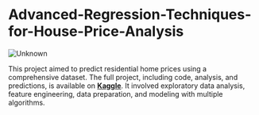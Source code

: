 # Advanced-Regression-Techniques-for-House-Price-Analysis

![Unknown](https://github.com/user-attachments/assets/20f55ad4-f85f-45e2-b21d-220f38607aad)

This project aimed to predict residential home prices using a comprehensive dataset. The full project, including code, analysis, and predictions, is available on **[Kaggle](https://www.kaggle.com/code/emmanueldjegou/house-prices-advanced-regression-techniques)**. It involved exploratory data analysis, feature engineering, data preparation, and modeling with multiple algorithms.


